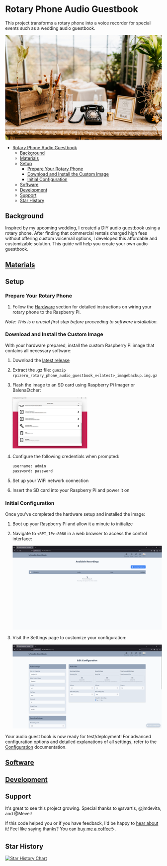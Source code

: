 # Rotary Phone Audio Guestbook

This project transforms a rotary phone into a voice recorder for special events such as a wedding audio guestbook.

![image](images/final_result_2.jpg)

- [Rotary Phone Audio Guestbook](#rotary-phone-audio-guestbook)
  - [Background](#background)
  - [Materials](#materials)
  - [Setup](#setup)
    - [Prepare Your Rotary Phone](#prepare-your-rotary-phone)
    - [Download and Install the Custom Image](#download-and-install-the-custom-image)
    - [Initial Configuration](#initial-configuration)
  - [Software](#software)
  - [Development](#development)
  - [Support](#support)
  - [Star History](#star-history)

## Background

Inspired by my upcoming wedding, I created a DIY audio guestbook using a rotary phone. After finding that commercial rentals charged high fees without offering custom voicemail options, I developed this affordable and customizable solution. This guide will help you create your own audio guestbook.

## [Materials](docs/materials.md)

## Setup

### Prepare Your Rotary Phone

1. Follow the [Hardware](docs/hardware.md) section for detailed instructions on wiring your rotary phone to the Raspberry Pi.

_Note: This is a crucial first step before proceeding to software installation._

### Download and Install the Custom Image

With your hardware prepared, install the custom Raspberry Pi image that contains all necessary software:

1. Download the [latest release](https://github.com/nickpourazima/rotary-phone-audio-guestbook/releases)
2. Extract the .gz file: `gunzip rpizero_rotary_phone_audio_guestbook_v<latest>_imagebackup.img.gz`
3. Flash the image to an SD card using Raspberry Pi Imager or BalenaEtcher:

   <img src="images/rpi_imager_custom.png" width="50%" height="50%">

4. Configure the following credentials when prompted:
   ```bash
   username: admin
   password: password
   ```
5. Set up your WiFi network connection
6. Insert the SD card into your Raspberry Pi and power it on

### Initial Configuration

Once you've completed the hardware setup and installed the image:

1. Boot up your Raspberry Pi and allow it a minute to initialize
2. Navigate to `<RPI_IP>:8080` in a web browser to access the control interface:

   ![image](images/webserver_home_light_no_recordings.png)

3. Visit the Settings page to customize your configuration:

   ![image](images/webserver_settings_light.png)

Your audio guest book is now ready for test/deployment! For advanced configuration options and detailed explanations of all settings, refer to the [Configuration](docs/configuration.md) documentation.

## [Software](docs/software.md)

## [Development](docs/development.md)

## Support

It's great to see this project growing. Special thanks to @svartis, @jmdevita, and @Mevel!

If this code helped you or if you have feedback, I'd be happy to [hear about it](mailto:dillpicholas@duck.com)!
Feel like saying thanks? You can [buy me a coffee](https://ko-fi.com/dillpicholas)☕.

## Star History

<a href="https://star-history.com/#nickpourazima/rotary-phone-audio-guestbook&Date">
 <picture>
   <source media="(prefers-color-scheme: dark)" srcset="https://api.star-history.com/svg?repos=nickpourazima/rotary-phone-audio-guestbook&type=Date&theme=dark" />
   <source media="(prefers-color-scheme: light)" srcset="https://api.star-history.com/svg?repos=nickpourazima/rotary-phone-audio-guestbook&type=Date" />
   <img alt="Star History Chart" src="https://api.star-history.com/svg?repos=nickpourazima/rotary-phone-audio-guestbook&type=Date" />
 </picture>
</a>
